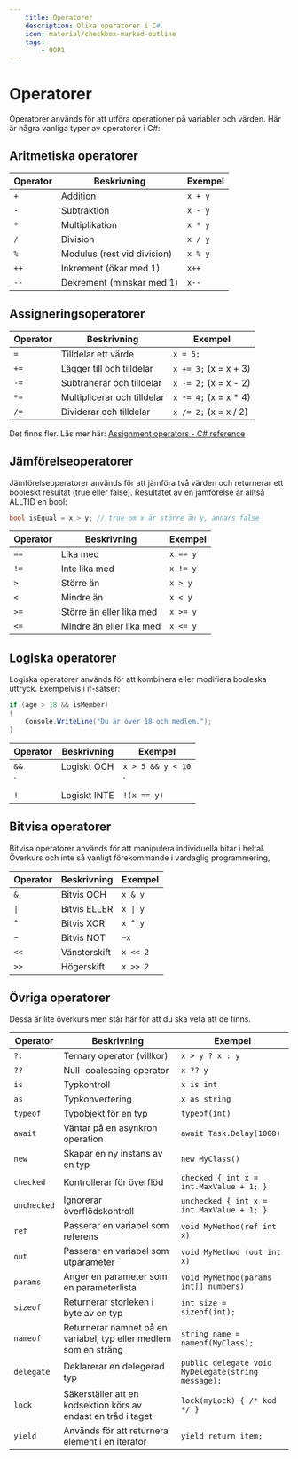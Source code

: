 ```yaml
---
    title: Operatorer
    description: Olika operatorer i C#.
    icon: material/checkbox-marked-outline
    tags:
        - OOP1
---
```


# Operatorer
Operatorer används för att utföra operationer på variabler och värden. Här är några vanliga typer av operatorer i C#:

## Aritmetiska operatorer
| Operator | Beskrivning               | Exempel       |
|----------|---------------------------|---------------|
| `+`      | Addition                  | `x + y`       |
| `-`      | Subtraktion               | `x - y`       |
| `*`      | Multiplikation            | `x * y`       |
| `/`      | Division                  | `x / y`       |
| `%`      | Modulus (rest vid division)| `x % y`       |
| `++`     | Inkrement (ökar med 1)    | `x++`         |
| `--`     | Dekrement (minskar med 1) | `x--`         |


## Assigneringsoperatorer
| Operator | Beskrivning               | Exempel       |
|----------|---------------------------|---------------|
| `=`      | Tilldelar ett värde       | `x = 5;`      |
| `+=`     | Lägger till och tilldelar | `x += 3;` (x = x + 3) |
| `-=`     | Subtraherar och tilldelar | `x -= 2;` (x = x - 2) |
| `*=`     | Multiplicerar och tilldelar | `x *= 4;` (x = x * 4) |
| `/=`     | Dividerar och tilldelar   | `x /= 2;` (x = x / 2) |

Det finns fler. Läs mer här: [Assignment operators - C# reference](https://learn.microsoft.com/en-us/dotnet/csharp/language-reference/language-specification/expressions#1221-assignment-operators)

## Jämförelseoperatorer
Jämförelseoperatorer används för att jämföra två värden och returnerar ett booleskt resultat (true eller false). Resultatet av en jämförelse är alltså ALLTID en bool:

```csharp
bool isEqual = x > y; // true om x är större än y, annars false
```

| Operator | Beskrivning               | Exempel       |
|----------|---------------------------|---------------|
| `==`     | Lika med                  | `x == y`     |
| `!=`     | Inte lika med             | `x != y`     |
| `>`      | Större än                 | `x > y`      |
| `<`      | Mindre än                 | `x < y`      |
| `>=`     | Större än eller lika med  | `x >= y`     |
| `<=`     | Mindre än eller lika med  | `x <= y`     |

## Logiska operatorer
Logiska operatorer används för att kombinera eller modifiera booleska uttryck.
Exempelvis i if-satser:
```csharp
if (age > 18 && isMember)
{
    Console.WriteLine("Du är över 18 och medlem.");
}
``` 

| Operator | Beskrivning               | Exempel       |
|----------|---------------------------|---------------|
| `&&`     | Logiskt OCH               | `x > 5 && y < 10` |
| `||`   | Logiskt ELLER             | `x < 5 || y > 10` |
| `!`      | Logiskt INTE              | `!(x == y)` |

## Bitvisa operatorer
Bitvisa operatorer används för att manipulera individuella bitar i heltal. Överkurs och inte så vanligt förekommande i vardaglig programmering,

| Operator | Beskrivning               | Exempel       |
|----------|---------------------------|---------------|
| `&`      | Bitvis OCH                | `x & y`       |
| `\|`     | Bitvis ELLER              | `x \| y`      |
| `^`      | Bitvis XOR                | `x ^ y`       |
| `~`      | Bitvis NOT                | `~x`          |
| `<<`     | Vänsterskift              | `x << 2`      |
| `>>`     | Högerskift                | `x >> 2`      |

## Övriga operatorer
Dessa är lite överkurs men står här för att du ska veta att de finns.

| Operator | Beskrivning               | Exempel       |
|----------|---------------------------|---------------|
| `?:`     | Ternary operator (villkor) | `x > y ? x : y` |
| `??`     | Null-coalescing operator   | `x ?? y`      |
| `is`     | Typkontroll               | `x is int`    |
| `as`     | Typkonvertering           | `x as string` |
| `typeof` | Typobjekt för en typ      | `typeof(int)` |
| `await`  | Väntar på en asynkron operation | `await Task.Delay(1000)` |
| `new`    | Skapar en ny instans av en typ | `new MyClass()` |
| `checked`| Kontrollerar för överflöd  | `checked { int x = int.MaxValue + 1; }` |
| `unchecked`| Ignorerar överflödskontroll | `unchecked { int x = int.MaxValue + 1; }` |
| `ref`    | Passerar en variabel som referens | `void MyMethod(ref int x)` |
| `out`    | Passerar en variabel som utparameter | `void MyMethod (out int x)` |
| `params` | Anger en parameter som en parameterlista | `void MyMethod(params int[] numbers)` |
| `sizeof` | Returnerar storleken i byte av en typ | `int size = sizeof(int);` |
| `nameof` | Returnerar namnet på en variabel, typ eller medlem som en sträng | `string name = nameof(MyClass);` |
| `delegate` | Deklarerar en delegerad typ | `public delegate void MyDelegate(string message);` |
| `lock`   | Säkerställer att en kodsektion körs av endast en tråd i taget | `lock(myLock) { /* kod */ }` |
| `yield`  | Används för att returnera element i en iterator | `yield return item;` |
